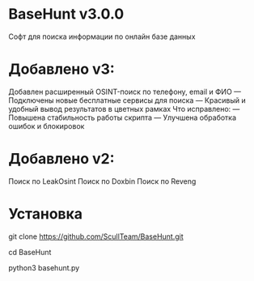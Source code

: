 # BaseHunt v3.0.0
Софт для поиска информации по онлайн базе данных

# Добавлено v3:
Добавлен расширенный OSINT-поиск по телефону, email и ФИО
— Подключены новые бесплатные сервисы для поиска
— Красивый и удобный вывод результатов в цветных рамках
Что исправлено:
— Повышена стабильность работы скрипта
— Улучшена обработка ошибок и блокировок

# Добавлено v2:
Поиск по LeakOsint
Поиск по Doxbin
Поиск по Reveng

# Установка
git clone https://github.com/ScullTeam/BaseHunt.git

cd BaseHunt

python3 basehunt.py
